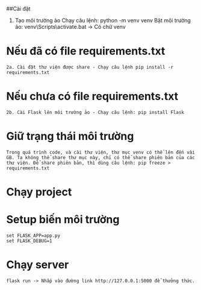 ##Cài đặt
1. Tạo môi trường ảo
    Chạy câu lệnh: python -m venv venv
    Bật môi trường ảo: venv\Scripts\activate.bat -> Có chữ venv
# Nếu đã có file requirements.txt
    2a. Cài đặt thư viện được share - Chạy câu lệnh pip install -r requirements.txt

# Nếu chưa có file requirements.txt
    2b. Cài Flask lên môi trường ảo - Chạy câu lệnh: pip install Flask

# Giữ trạng thái môi trường
    Trong quá trình code, và cài thư viện, thư mục venv có thể lên đến vài GB. Ta không thể share thư mục này, chỉ có thể share phiên bản của các thư viện. Để share phiên bản, thì dùng câu lệnh: pip freeze > requirements.txt

# Chạy project
# Setup biến môi trường
    set FLASK_APP=app.py
    set FLASK_DEBUG=1
# Chạy server
    flask run -> Nhấp vào đường link http://127.0.0.1:5000 để thưởng thức.
